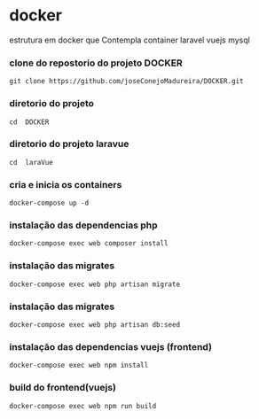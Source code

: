 # docker 
estrutura em docker que Contempla container 
laravel 
vuejs 
mysql 

### clone do repostorio do projeto DOCKER 
```
git clone https://github.com/joseConejoMadureira/DOCKER.git
```
### diretorio  do projeto
```
cd  DOCKER
```
### diretorio  do projeto laravue
```
cd  laraVue
```

### cria e inicia os containers 
```
docker-compose up -d
```
### instalação das dependencias php 
```
docker-compose exec web composer install
```
### instalação das migrates 
```
docker-compose exec web php artisan migrate
```
### instalação das migrates 
```
docker-compose exec web php artisan db:seed
```
### instalação das dependencias vuejs (frontend) 
```
docker-compose exec web npm install
```

### build do frontend(vuejs) 
```
docker-compose exec web npm run build
```
